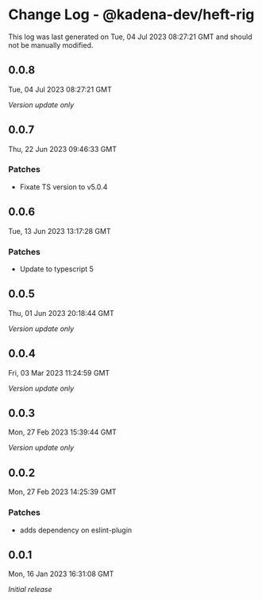 # Change Log - @kadena-dev/heft-rig

This log was last generated on Tue, 04 Jul 2023 08:27:21 GMT and should not be manually modified.

## 0.0.8
Tue, 04 Jul 2023 08:27:21 GMT

_Version update only_

## 0.0.7
Thu, 22 Jun 2023 09:46:33 GMT

### Patches

- Fixate TS version to v5.0.4

## 0.0.6
Tue, 13 Jun 2023 13:17:28 GMT

### Patches

- Update to typescript 5

## 0.0.5
Thu, 01 Jun 2023 20:18:44 GMT

_Version update only_

## 0.0.4
Fri, 03 Mar 2023 11:24:59 GMT

_Version update only_

## 0.0.3
Mon, 27 Feb 2023 15:39:44 GMT

_Version update only_

## 0.0.2
Mon, 27 Feb 2023 14:25:39 GMT

### Patches

- adds dependency on eslint-plugin

## 0.0.1
Mon, 16 Jan 2023 16:31:08 GMT

_Initial release_

